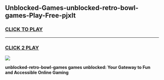 
## Unblocked-Games-unblocked-retro-bowl-games-Play-Free-pjxlt
<h3>
<a href="https://premium76.site?title=unblocked-retro-bowl-games&ref=15A">CLICK TO PLAY</a></h3>
<hr>

<h3>
<a href="https://premium76.site?title=unblocked-retro-bowl-games&ref=15A">CLICK 2 PLAY</a>
  
</h3>

<a href="https://premium76.site?title=unblocked-retro-bowl-games&ref=15A"><img src="https://clearcache.store/games.png"></a>


**unblocked-retro-bowl-games games unblocked: Your Gateway to Fun and Accessible Online Gaming**
